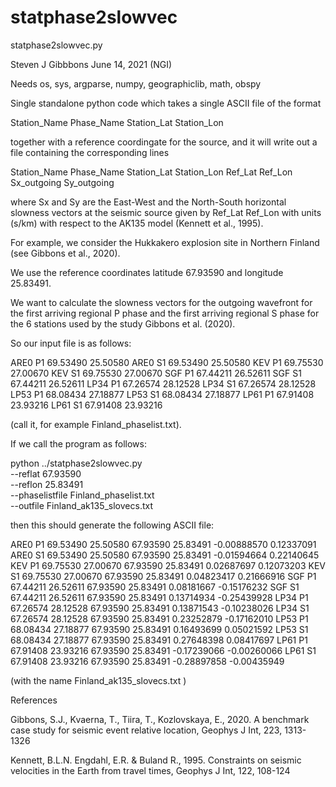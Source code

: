# statphase2slowvec

statphase2slowvec.py

Steven J Gibbbons
June 14, 2021 (NGI)

Needs os, sys, argparse, numpy, geographiclib, math, obspy

Single standalone python code which takes a single ASCII file of the format

Station_Name   Phase_Name   Station_Lat  Station_Lon

together with a reference coordingate for the source,
and it will write out a file containing the corresponding lines


Station_Name   Phase_Name   Station_Lat  Station_Lon  Ref_Lat  Ref_Lon   Sx_outgoing  Sy_outgoing

where Sx and Sy are the East-West and the North-South horizontal slowness vectors at the
seismic source given by Ref_Lat Ref_Lon with units (s/km) with respect to the AK135 model
(Kennett et al., 1995).

For example, we consider the Hukkakero explosion site in Northern Finland
(see Gibbons et al., 2020).

We use the reference coordinates
latitude 67.93590 and longitude 25.83491.

We want to calculate the slowness vectors for the outgoing wavefront for the first arriving regional P
phase and the first arriving regional S phase for the 6 stations used by the study Gibbons et al. (2020).

So our input file is as follows:

ARE0   P1   69.53490  25.50580
ARE0   S1   69.53490  25.50580
KEV    P1   69.75530  27.00670
KEV    S1   69.75530  27.00670
SGF    P1   67.44211  26.52611
SGF    S1   67.44211  26.52611
LP34   P1   67.26574  28.12528
LP34   S1   67.26574  28.12528
LP53   P1   68.08434  27.18877
LP53   S1   68.08434  27.18877
LP61   P1   67.91408  23.93216
LP61   S1   67.91408  23.93216

(call it, for example Finland_phaselist.txt).

If we call the program as follows:

python ../statphase2slowvec.py  \
          --reflat  67.93590   \
          --reflon  25.83491   \
          --phaselistfile Finland_phaselist.txt   \
          --outfile       Finland_ak135_slovecs.txt

then this should generate the following ASCII file:

ARE0  P1        69.53490   25.50580  67.93590   25.83491   -0.00888570    0.12337091
ARE0  S1        69.53490   25.50580  67.93590   25.83491   -0.01594664    0.22140645
KEV   P1        69.75530   27.00670  67.93590   25.83491    0.02687697    0.12073203
KEV   S1        69.75530   27.00670  67.93590   25.83491    0.04823417    0.21666916
SGF   P1        67.44211   26.52611  67.93590   25.83491    0.08181667   -0.15176232
SGF   S1        67.44211   26.52611  67.93590   25.83491    0.13714934   -0.25439928
LP34  P1        67.26574   28.12528  67.93590   25.83491    0.13871543   -0.10238026
LP34  S1        67.26574   28.12528  67.93590   25.83491    0.23252879   -0.17162010
LP53  P1        68.08434   27.18877  67.93590   25.83491    0.16493699    0.05021592
LP53  S1        68.08434   27.18877  67.93590   25.83491    0.27648398    0.08417697
LP61  P1        67.91408   23.93216  67.93590   25.83491   -0.17239066   -0.00260066
LP61  S1        67.91408   23.93216  67.93590   25.83491   -0.28897858   -0.00435949

(with the name Finland_ak135_slovecs.txt )




References

Gibbons, S.J., Kvaerna, T., Tiira, T., Kozlovskaya, E., 2020.
A benchmark case study for seismic event relative location,
Geophys J Int, 223, 1313-1326

Kennett, B.L.N. Engdahl, E.R. & Buland R., 1995.
Constraints on seismic velocities in the Earth from travel times,
Geophys J Int, 122, 108-124
